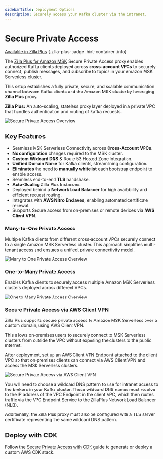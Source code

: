 ```yaml
---
sidebarTitle: Deployment Options
description: Securely access your Kafka cluster via the intranet.
---
```


# Secure Private Access

[Available in Zilla Plus](https://www.aklivity.io/products/zilla-plus)
{.zilla-plus-badge .hint-container .info}

The [Zilla Plus for Amazon MSK](https://aws.amazon.com/marketplace/pp/prodview-jshnzslazfm44) Secure Private Access proxy enables authorized Kafka clients deployed across **cross-account VPCs** to securely connect, publish messages, and subscribe to topics in your Amazon MSK Serverless cluster.

This setup establishes a fully private, secure, and scalable communication channel between Kafka clients and the Amazon MSK cluster by leveraging **Zilla Plus** proxy.

**Zilla Plus:** An auto-scaling, stateless proxy layer deployed in a private VPC that handles authentication and routing of Kafka requests.

![Secure Private Access Overview](/secure_private_access.png)

## Key Features

- Seamless MSK Serverless Connectivity across **Cross-Account VPCs**.
- **No configuration** changes required to the MSK cluster.
- **Custom Wildcard DNS** & Route 53 Hosted Zone Integration.
- **Unified Domain Name** for Kafka clients, streamlining configuration.
- **Eliminates** the need to **manually whitelist** each bootstrap endpoint to enable access.
- Seamless end-to-end **TLS** handshake.
- **Auto-Scaling** Zilla Plus Instances.
- Deployed behind a **Network Load Balancer** for high availability and efficient request routing.
- Integrates with **AWS Nitro Enclaves**, enabling automated certificate renewal.
- Supports Secure access from on-premises or remote devices via **AWS Client VPN**.

### Many-to-One Private Access

Multiple Kafka clients from different cross-account VPCs securely connect to a single Amazon MSK Serverless cluster. This approach simplifies multi-tenant access and ensures a unified, private connectivity model.

![Many to One Private Access Overview](/many_to_one.png)

### One-to-Many Private Access

Enables Kafka clients to securely access multiple Amazon MSK Serverless clusters deployed across different VPCs.

![One to Many Private Access Overview](/one_to_many.png)

### Secure Private Access via AWS Client VPN

Zilla Plus supports secure private access to Amazon MSK Serverless over a custom domain, using AWS Client VPN.

This allows on-premises users to securely connect to MSK Serverless clusters from outside the VPC without exposing the clusters to the public internet.

After deployment, set up an AWS Client VPN Endpoint attached to the client VPC so that on-premises clients can connect via AWS Client VPN and access the MSK Serverless clusters.

![Secure Private Access via AWS Client VPN](/private_access_client_vpn.png)

You will need to choose a wildcard DNS pattern to use for intranet access to the brokers in your Kafka cluster. These wildcard DNS names must resolve to the IP address of the VPC Endpoint in the client VPC, which then routes traffic via the VPC Endpoint Service to the ZillaPlus Network Load Balancer (NLB).

Additionally, the Zilla Plus proxy must also be configured with a TLS server certificate representing the same wildcard DNS pattern.

## Deploy with CDK

Follow the [Secure Private Access with CDK](https://github.com/aklivity/zilla-plus-aws-templates/tree/main/amazon-msk/cdk/README.SecurePrivateAccess.md) guide to generate or deploy a custom AWS CDK stack.
